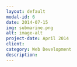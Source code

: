 ```yaml
---
layout: default
modal-id: 6
date: 2014-07-15
img: submarine.png
alt: image-alt
project-date: April 2014
client: 
category: Web Development
description: 
---
```

